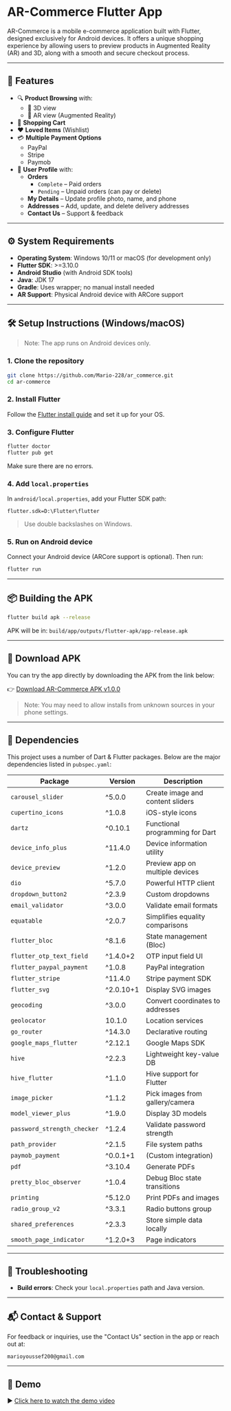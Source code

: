 
# AR-Commerce Flutter App

AR-Commerce is a mobile e-commerce application built with Flutter, designed exclusively for Android devices. It offers a unique shopping experience by allowing users to preview products in Augmented Reality (AR) and 3D, along with a smooth and secure checkout process.

---

## 📱 Features

- 🔍 **Product Browsing** with:
  - 🧊 3D view
  - 📱 AR view (Augmented Reality)
- 🛒 **Shopping Cart**
- ❤️ **Loved Items** (Wishlist)
- 💳 **Multiple Payment Options**
  - PayPal
  - Stripe
  - Paymob
- 👤 **User Profile** with:
  - **Orders**
    - `Complete` – Paid orders
    - `Pending` – Unpaid orders (can pay or delete)
  - **My Details** – Update profile photo, name, and phone
  - **Addresses** – Add, update, and delete delivery addresses
  - **Contact Us** – Support & feedback

---

## ⚙️ System Requirements

- **Operating System**: Windows 10/11 or macOS (for development only)
- **Flutter SDK**: >=3.10.0
- **Android Studio** (with Android SDK tools)
- **Java**: JDK 17
- **Gradle**: Uses wrapper; no manual install needed
- **AR Support**: Physical Android device with ARCore support

---

## 🛠️ Setup Instructions (Windows/macOS)

> Note: The app runs on Android devices only.

### 1. Clone the repository

```bash
git clone https://github.com/Mario-228/ar_commerce.git
cd ar-commerce
```

### 2. Install Flutter

Follow the [Flutter install guide](https://docs.flutter.dev/get-started/install) and set it up for your OS.

### 3. Configure Flutter

```bash
flutter doctor
flutter pub get
```

Make sure there are no errors.

### 4. Add `local.properties`

In `android/local.properties`, add your Flutter SDK path:

```properties
flutter.sdk=D:\Flutter\flutter
```

> Use double backslashes on Windows.

### 5. Run on Android device

Connect your Android device (ARCore support is optional). Then run:

```bash
flutter run
```

---

## 📦 Building the APK

```bash
flutter build apk --release
```

APK will be in: `build/app/outputs/flutter-apk/app-release.apk`

---

## 🔽 Download APK

You can try the app directly by downloading the APK from the link below:

👉 [Download AR-Commerce APK v1.0.0](https://github.com/Mario-228/ar_commerce/releases/tag/v1.0.0)

> Note: You may need to allow installs from unknown sources in your phone settings.

---

## 🧩 Dependencies

This project uses a number of Dart & Flutter packages. Below are the major dependencies listed in `pubspec.yaml`:

| Package | Version | Description |
|--------|---------|-------------|
| `carousel_slider` | ^5.0.0 | Create image and content sliders |
| `cupertino_icons` | ^1.0.8 | iOS-style icons |
| `dartz` | ^0.10.1 | Functional programming for Dart |
| `device_info_plus` | ^11.4.0 | Device information utility |
| `device_preview` | ^1.2.0 | Preview app on multiple devices |
| `dio` | ^5.7.0 | Powerful HTTP client |
| `dropdown_button2` | ^2.3.9 | Custom dropdowns |
| `email_validator` | ^3.0.0 | Validate email formats |
| `equatable` | ^2.0.7 | Simplifies equality comparisons |
| `flutter_bloc` | ^8.1.6 | State management (Bloc) |
| `flutter_otp_text_field` | ^1.4.0+2 | OTP input field UI |
| `flutter_paypal_payment` | ^1.0.8 | PayPal integration |
| `flutter_stripe` | ^11.4.0 | Stripe payment SDK |
| `flutter_svg` | ^2.0.10+1 | Display SVG images |
| `geocoding` | ^3.0.0 | Convert coordinates to addresses |
| `geolocator` | 10.1.0 | Location services |
| `go_router` | ^14.3.0 | Declarative routing |
| `google_maps_flutter` | ^2.12.1 | Google Maps SDK |
| `hive` | ^2.2.3 | Lightweight key-value DB |
| `hive_flutter` | ^1.1.0 | Hive support for Flutter |
| `image_picker` | ^1.1.2 | Pick images from gallery/camera |
| `model_viewer_plus` | ^1.9.0 | Display 3D models |
| `password_strength_checker` | ^1.2.4 | Validate password strength |
| `path_provider` | ^2.1.5 | File system paths |
| `paymob_payment` | ^0.0.1+1 | (Custom integration) |
| `pdf` | ^3.10.4 | Generate PDFs |
| `pretty_bloc_observer` | ^1.0.4 | Debug Bloc state transitions |
| `printing` | ^5.12.0 | Print PDFs and images |
| `radio_group_v2` | ^3.3.1 | Radio buttons group |
| `shared_preferences` | ^2.3.3 | Store simple data locally |
| `smooth_page_indicator` | ^1.2.0+3 | Page indicators |

---

## 🧯 Troubleshooting

- **Build errors**: Check your `local.properties` path and Java version.

---

## 📬 Contact & Support

For feedback or inquiries, use the "Contact Us" section in the app or reach out at:

```
marioyoussef200@gmail.com
```

---

## 📱 Demo

▶️ [Click here to watch the demo video](https://drive.google.com/file/d/19iwKoqrNV8Q0JRJQ92KhWbZP9ltvHNXN/view?usp=sharing)

